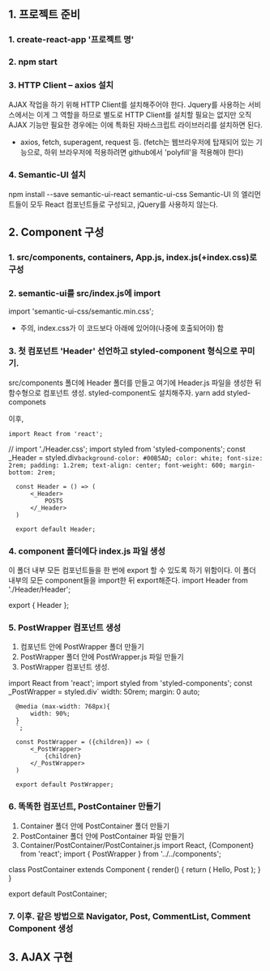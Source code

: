 ## 1. 프로젝트 준비

### 1. create-react-app '프로젝트 명'
### 2. npm start
### 3. HTTP Client – axios 설치
AJAX 작업을 하기 위해 HTTP Client를 설치해주어야 한다. Jquery를 사용하는 서비스에서는 이게 그 역할을 하므로 별도로 HTTP Client를 설치할 필요는 없지만 오직 AJAX 기능만 필요한 경우에는 이에 특화된 자바스크립트 라이브러리를 설치하면 된다.
* axios, fetch, superagent, request 등. (fetch는 웹브라우저에 탑재되어 있는 기능으로, 하위 브라우저에 적용하려면 github에서 'polyfill'을 적용해야 한다)
### 4. Semantic-UI 설치
  npm install --save semantic-ui-react semantic-ui-css
Semantic-UI 의 엘리먼트들이 모두 React 컴포넌트들로 구성되고, jQuery를 사용하지 않는다.

## 2. Component 구성

### 1. src/components, containers, App.js, index.js(+index.css)로 구성
### 2. semantic-ui를 src/index.js에 import
  import 'semantic-ui-css/semantic.min.css';
* 주의, index.css가 이 코드보다 아래에 있어야(나중에 호출되어야) 함
### 3. 첫 컴포넌트 'Header' 선언하고 styled-component 형식으로 꾸미기. 
  src/components 폴더에 Header 폴더를 만들고 여기에 Header.js 파일을 생성한 뒤
  함수형으로 컴포넌트 생성. styled-component도 설치해주자.
  yarn add styled-componets

  이후, 

    import React from 'react';
  // import './Header.css';
  import styled from 'styled-components';
  const _Header = styled.div`
      background-color: #00B5AD;
      color: white;
      font-size: 2rem;
      padding: 1.2rem;
      text-align: center;
      font-weight: 600;
      margin-bottom: 2rem;
      `

      const Header = () => (
          <_Header>
              POSTS
          </_Header>
      )
      
      export default Header;

### 4. component 폴더에다 index.js 파일 생성
이 폴더 내부 모든 컴포넌트들을 한 번에 export 할 수 있도록 하기 위함이다.
이 폴더 내부의 모든 component들을 import한 뒤 export해준다.
  import Header from './Header/Header';

  export {
      Header
  };

### 5. PostWrapper 컴포넌트 생성
1. 컴포넌트 안에 PostWrapper 폴더 만들기
2. PostWrapper 폴더 안에 PostWrapper.js 파일 만들기
3. PostWrapper 컴포넌트 생성.

  import React from 'react';
  import styled from 'styled-components';
  const _PostWrapper = styled.div`
      width: 50rem;
      margin: 0 auto;

      @media (max-width: 768px){
          width: 90%;  
      }
      `;

      const PostWrapper = ({children}) => (
          <_PostWrapper>
              {children}
          </_PostWrapper>
      )
      
      export default PostWrapper;

### 6. 똑똑한 컴포넌트, PostContainer 만들기
1. Container 폴더 안에 PostContainer 폴더 만들기
2. PostContainer 폴더 안에 PostContainer 파일 만들기
3. Container/PostContainer/PostContainer.js
  import React, {Component} from 'react';
  import { PostWrapper } from '../../components';

  class PostContainer extends Component {
      render() {
          return (
              <PostWrapper>
                  Hello, Post
              </PostWrapper>
          );
      }
  }

  export default PostContainer;

### 7. 이후. 같은 방법으로 Navigator, Post, CommentList, Comment Component 생성

## 3. AJAX 구현
